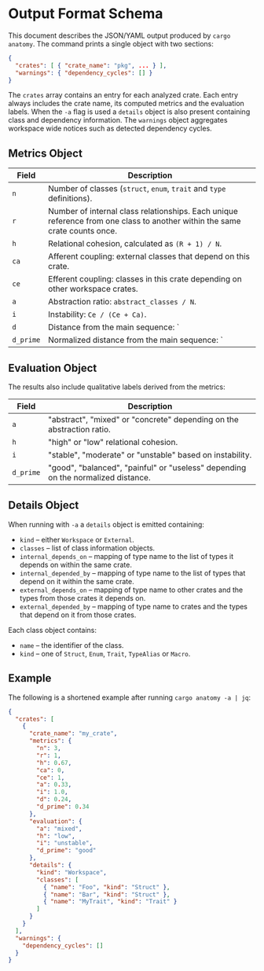 # Output Format Schema

This document describes the JSON/YAML output produced by `cargo anatomy`.
The command prints a single object with two sections:

```json
{
  "crates": [ { "crate_name": "pkg", ... } ],
  "warnings": { "dependency_cycles": [] }
}
```

The `crates` array contains an entry for each analyzed crate. Each entry always
includes the crate name, its computed metrics and the evaluation labels. When
the `-a` flag is used a `details` object is also present containing class and
dependency information. The `warnings` object aggregates workspace wide
notices such as detected dependency cycles.

## Metrics Object

| Field   | Description |
|---------|-------------|
| `n`     | Number of classes (`struct`, `enum`, `trait` and `type` definitions). |
| `r`     | Number of internal class relationships. Each unique reference from one class to another within the same crate counts once. |
| `h`     | Relational cohesion, calculated as `(R + 1) / N`. |
| `ca`    | Afferent coupling: external classes that depend on this crate. |
| `ce`    | Efferent coupling: classes in this crate depending on other workspace crates. |
| `a`     | Abstraction ratio: `abstract_classes / N`. |
| `i`     | Instability: `Ce / (Ce + Ca)`. |
| `d`     | Distance from the main sequence: `|A + I - 1| / sqrt(2)`. |
| `d_prime` | Normalized distance from the main sequence: `|A + I - 1|`. |

## Evaluation Object

The results also include qualitative labels derived from the metrics:

| Field | Description |
|-------|-------------|
| `a` | "abstract", "mixed" or "concrete" depending on the abstraction ratio. |
| `h` | "high" or "low" relational cohesion. |
| `i` | "stable", "moderate" or "unstable" based on instability. |
| `d_prime` | "good", "balanced", "painful" or "useless" depending on the normalized distance. |

## Details Object

When running with `-a` a `details` object is emitted containing:

- `kind` – either `Workspace` or `External`.
- `classes` – list of class information objects.
- `internal_depends_on` – mapping of type name to the list of types it depends on within the same crate.
- `internal_depended_by` – mapping of type name to the list of types that depend on it within the same crate.
- `external_depends_on` – mapping of type name to other crates and the types from those crates it depends on.
- `external_depended_by` – mapping of type name to crates and the types that depend on it from those crates.

Each class object contains:

- `name` – the identifier of the class.
- `kind` – one of `Struct`, `Enum`, `Trait`, `TypeAlias` or `Macro`.

## Example

The following is a shortened example after running `cargo anatomy -a | jq`:

```json
{
  "crates": [
    {
      "crate_name": "my_crate",
      "metrics": {
        "n": 3,
        "r": 1,
        "h": 0.67,
        "ca": 0,
        "ce": 1,
        "a": 0.33,
        "i": 1.0,
        "d": 0.24,
        "d_prime": 0.34
      },
      "evaluation": {
        "a": "mixed",
        "h": "low",
        "i": "unstable",
        "d_prime": "good"
      },
      "details": {
        "kind": "Workspace",
        "classes": [
          { "name": "Foo", "kind": "Struct" },
          { "name": "Bar", "kind": "Struct" },
          { "name": "MyTrait", "kind": "Trait" }
        ]
      }
    }
  ],
  "warnings": {
    "dependency_cycles": []
  }
}
```
